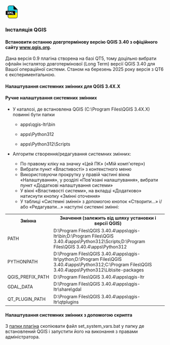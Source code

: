 
[![index.md](images/icon.png)](./index.md)


### Інсталяція QGIS

#### Встановити останню довгртермінову версію QGIS 3.40 з офіційного сайту www.qgis.org. 

Дана версія 0.9 плагіна створена на базі QT5, тому доцільно вибрати офлайн інсталятор довготермінової (Long Term) версії QGIS 3.40 для Вашої операційної системи. Станом на березень 2025 року версія з QT6 є експериментальною.

#### Налаштування системних змінних для QGIS 3.4X.X 

#### Ручне налаштування системних змінних 

- У каталозі, де встановлена QGIS (C:\Program Files\QGIS 3.4X.X\) повинні бути папки 

    - apps\qgis-ltr\bin
    
    - apps\Python312
    
    - apps\Python312\Scripts

- Алгоритм створення/редагування системних змінних:
    - По правому кліку на значку «Цей ПК» («Мій комп'ютер»)
    - Вибрати пункт «Властивості» з контекстного меню 
    - Використовуючи прокрутку у правій частині вікна «Налаштування», у розділі «Пов'язані налаштування», вибрати пункт «Додаткові налаштування системи»  
    - У вікні «Властивості системи», на вкладці «Додатково» натиснути кнопку «Змінні оточення»  
    - У таблиці «Системні змінні» з допомогою кнопок «Створити...» і/або «Редагувати...» наступні системні змінні:

<table>
    <tr>
        <th>Змінна</th>
        <th>Значення (залежить від шляху установки і версії QGIS)</th>
    </tr>
    <tr>
        <td>PATH</td>
        <td>D:\Program Files\QGIS 3.40.4\apps\qgis-ltr\bin;D:\Program Files\QGIS 3.40.4\apps\Python312\Scripts;D:\Program Files\QGIS 3.40.4\apps\Python312</td>
    </tr>
    <tr>
        <td>PYTHONPATH</td>
        <td>D:\Program Files\QGIS 3.40.4\apps\qgis-ltr\python;D:\Program Files\QGIS 3.40.4\apps\Python312;C:\Program Files\QGIS 3.40.4\apps\Python312\Lib\site-packages</td>
    </tr>
    <tr>
        <td>QGIS_PREFIX_PATH</td>
        <td>D:\Program Files\QGIS 3.40.4\apps\qgis-ltr</td>
    </tr>
    <tr>
        <td>GDAL_DATA</td>
        <td>D:\Program Files\QGIS 3.40.4\apps\qgis-ltr\share\gdal</td>
    </tr>
    <tr>
        <td>QT_PLUGIN_PATH</td>
        <td>D:\Program Files\QGIS 3.40.4\apps\qgis-ltr\qtplugins</td>
    </tr>
</table>
    



#### Налаштування системних змінних з допомогою скрипта

З [папки плагіна](install_plugin.md) скопіювати файл set_system_vars.bat у папку де встановлений QGIS і запустити його на виконання з правами адміністратора.

